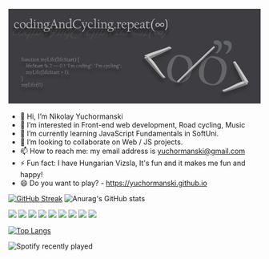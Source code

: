 <!-- 
https://github-readme-streak-stats.herokuapp.com/demo/
-->

<!--
**yuchormanski/yuchormanski** is a ✨ _special_ ✨ repository because its `README.md` (this file) appears on your GitHub profile.

Here are some ideas to get you started:
<! --### Hi there 👋 

- 🔭 I’m currently working on ...
- 🌱 I’m currently learning ...
- 👯 I’m looking to collaborate on ...
- 🤔 I’m looking for help with ...
- 💬 Ask me about ...
- 📫 How to reach me: ...
- 😄 Pronouns: ...
- ⚡ Fun fact: ...
-->
![MyLogo](https://github.com/yuchormanski/yuchormanski/blob/20cfd5405b09fbd479aab6489012d905f13d5d18/GitHubLogo2.png)

* 👋 Hi, I’m Nikolay Yuchormanski
* 👀 I’m interested in Front-end web development, Road cycling, Music
* 🌱 I’m currently learning JavaScript Fundamentals in SoftUni.
* 💞️ I’m looking to collaborate on Web / JS projects.
* 📫 How to reach me: my email address is yuchormanski@gmail.com
* ⚡ Fun fact: I have Hungarian Vizsla, It's fun and it makes me fun and happy!
* 😄 Do you want to play? - https://yuchormanski.github.io

[![GitHub Streak](https://github-readme-streak-stats.herokuapp.com?user=yuchormanski&theme=nord&hide_border=true&date_format=j%20M%5B%20Y%5D)](https://git.io/streak-stats)
![Anurag's GitHub stats](https://github-readme-stats.vercel.app/api?username=yuchormanski&show_icons=true&theme=nord&hide_border=true)
<!-- [![trophy](https://github-profile-trophy.vercel.app/?username=yuchormanski)](https://github.com/yuchormanski/github-profile-trophy) -->

<div> <!-- https://devicon.dev/ -->
            <img src="https://cdn.jsdelivr.net/gh/devicons/devicon/icons/javascript/javascript-original.svg" width="7%"/>
            <img src="https://cdn.jsdelivr.net/gh/devicons/devicon/icons/html5/html5-original.svg" width="7%"/>
            <img src="https://cdn.jsdelivr.net/gh/devicons/devicon/icons/css3/css3-original.svg" width="7%"/>			
            <img src="https://cdn.jsdelivr.net/gh/devicons/devicon/icons/vscode/vscode-original.svg" width="7%"/>         
            <img src="https://cdn.jsdelivr.net/gh/devicons/devicon/icons/wordpress/wordpress-plain.svg" width="7%"/>         
            <img src="https://cdn.jsdelivr.net/gh/devicons/devicon/icons/github/github-original.svg" width="7%"/>        
            <img src="https://cdn.jsdelivr.net/gh/devicons/devicon/icons/filezilla/filezilla-plain.svg" width="7%"/>     
            <img src="https://cdn.jsdelivr.net/gh/devicons/devicon/icons/apache/apache-original.svg" width="7%"/>		
            <img src="https://cdn.jsdelivr.net/gh/devicons/devicon/icons/photoshop/photoshop-plain.svg" width="7%"/>
</div>



[![Top Langs](https://github-readme-stats.vercel.app/api/top-langs/?username=yuchormanski&layout=compact&theme=nord&hide_border=true)](https://github.com/anuraghazra/github-readme-stats)

![Spotify recently played](https://spotify-recently-played-readme.vercel.app/api?user=11132923862)
